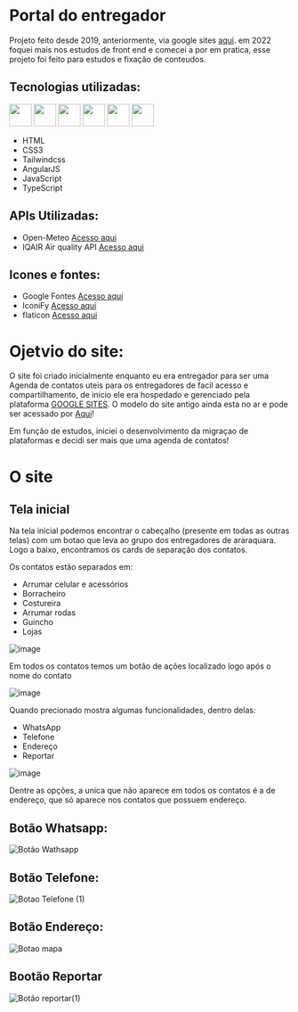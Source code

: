 # Portal do entregador

Projeto feito desde 2019, anteriormente, via google sites <a href="https://sites.google.com/view/contatos-ifood" target="_blank">aqui</a>. em 2022 foquei mais nos estudos de front end e comecei a por em pratica, esse projeto foi feito para estudos e fixação de conteudos.

## Tecnologias utilizadas: 

<div style="display: inline-block">

  <img width="40" src="https://cdn.jsdelivr.net/gh/devicons/devicon/icons/html5/html5-original.svg" />
  <img width="40" src="https://cdn.jsdelivr.net/gh/devicons/devicon/icons/css3/css3-original.svg" />
  <img width="40" src="https://cdn.jsdelivr.net/gh/devicons/devicon/icons/tailwindcss/tailwindcss-plain.svg" />
  <img width="40" src="https://cdn.jsdelivr.net/gh/devicons/devicon/icons/angularjs/angularjs-original.svg" />
  <img width="40" src="https://cdn.jsdelivr.net/gh/devicons/devicon/icons/javascript/javascript-original.svg" />
  <img width="40" src="https://cdn.jsdelivr.net/gh/devicons/devicon/icons/typescript/typescript-original.svg" />           
          
</div>
<br>
        
  <ul>
    <li>HTML</li>
    <li>CSS3</li>
    <li>Tailwindcss</li>
    <li>AngularJS</li>
    <li>JavaScript</li>
    <li>TypeScript</li>
  </ul>

## APIs Utilizadas:

<ul>
  <li>Open-Meteo <a href="https://open-meteo.com/en">Acesso aqui</a></li>
  <li>IQAIR Air quality API <a href="https://www.iqair.com/commercial/air-quality-monitors/airvisual-platform/api">Acesso aqui</a></li>
</ul>

## Icones e fontes:

<ul>
  <li>Google Fontes <a href="https://fonts.google.com/icons">Acesso aqui</a></li>
  <li>IconiFy <a href="https://icon-sets.iconify.design/material-symbols/">Acesso aqui</a></li>
  <li>flaticon <a href="https://www.flaticon.com/icon-fonts-most-downloaded">Acesso aqui</a></li>
</ul>

# Ojetvio do site:

O site foi criado inicialmente enquanto eu era entregador para ser uma Agenda de contatos uteis para os entregadores de facil acesso e compartilhamento, de inicio ele era hospedado e gerenciado pela plataforma <a href="https://sites.google.com/new">GOOGLE SITES</a>. O modelo do site antigo ainda esta no ar e pode ser acessado por <a href="https://sites.google.com/view/contatos-ifood">Aqui</a>!

Em função de estudos, iniciei o desenvolvimento da migraçao de plataformas e decidi ser mais que uma agenda de contatos!

# O site

## Tela inicial

Na tela inicial podemos encontrar o cabeçalho (presente em todas as outras telas) com um botao que leva ao grupo dos entregadores de araraquara.
Logo a baixo, encontramos os cards de separação dos contatos.

Os contatos estão separados em:

<ul>
  <li>Arrumar celular e acessórios</li>
  <li>Borracheiro</li>
  <li>Costureira</li>
  <li>Arrumar rodas</li>
  <li>Guincho</li>
  <li>Lojas</li>
</ul>

![image](https://user-images.githubusercontent.com/78885438/204788897-b3de05dd-5d11-45c4-a182-40eecd68fde4.png)

Em todos os contatos temos um botão de ações localizado logo após o nome do contato

![image](https://user-images.githubusercontent.com/78885438/204790343-38acd131-3928-4574-87da-378b99709166.png)

Quando precionado mostra algumas funcionalidades, dentro delas:

<ul>
  <li>WhatsApp</li>
  <li>Telefone</li>
  <li>Endereço</li>
  <li>Reportar</li>
</ul>

![image](https://user-images.githubusercontent.com/78885438/204790686-21582411-837a-473c-9c06-8ad5af2f71f9.png)

Dentre as opções, a unica que não aparece em todos os contatos é a de endereço, que só aparece nos contatos que possuem endereço.

## Botão Whatsapp:

![Botão Wathsapp](https://user-images.githubusercontent.com/78885438/204802827-ad7400e9-4d76-4ced-8470-5a36aad14cf2.gif)

## Botão Telefone:

![Botao Telefone (1)](https://user-images.githubusercontent.com/78885438/204807620-8d066a9f-dcb9-46f4-91d5-db7df893a8b0.gif)

## Botão Endereço:

![Botao mapa](https://user-images.githubusercontent.com/78885438/204807824-05b87225-e6e1-41a7-97ad-470b5541cc3e.gif)

## Bootão Reportar

![Botão reportar(1)](https://user-images.githubusercontent.com/78885438/204808236-e9438eb7-6697-4f48-98aa-1feb7eaa8a12.gif)


